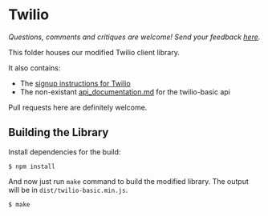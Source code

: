 # Twilio

_Questions, comments and critiques are welcome! Send your feedback
[here](https://docs.google.com/forms/d/1IxbiDtyP-UOx3hRGu3o2I-iVll95xQ6I_pW8JS3TZ2k/viewform?entry.1677546962=The+twilio+library)._

This folder houses our modified Twilio client library.

It also contains:

- The [signup instructions for Twilio](signup.md)
- The non-existant [api_documentation.md](api_documentation.md) for the
  twilio-basic api

Pull requests here are definitely welcome.

## Building the Library

Install dependencies for the build:

    $ npm install

And now just run `make` command to build the modified library. The output will
be in `dist/twilio-basic.min.js`.

    $ make
